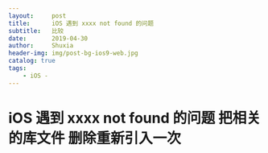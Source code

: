 ```yaml
---
layout:     post
title:      iOS 遇到 xxxx not found 的问题
subtitle:   比较
date:       2019-04-30
author:     Shuxia
header-img: img/post-bg-ios9-web.jpg
catalog: true
tags:
    - iOS -
---
```

# iOS 遇到 xxxx not found 的问题  把相关的库文件 删除重新引入一次